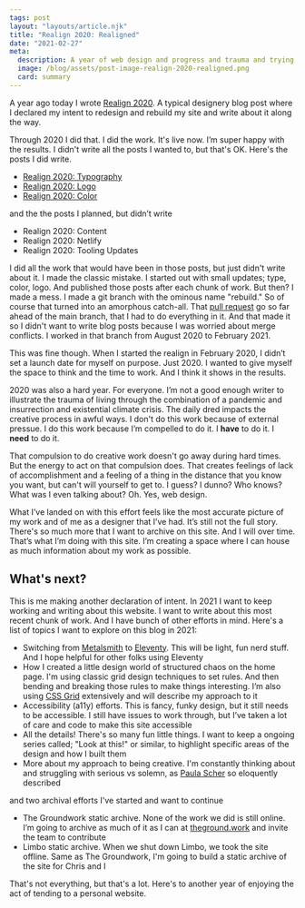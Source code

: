 ```yaml
---
tags: post
layout: "layouts/article.njk"
title: "Realign 2020: Realigned"
date: "2021-02-27"
meta:
  description: A year of web design and progress and trauma and trying.
  image: /blog/assets/post-image-realign-2020-realigned.png
  card: summary
---
```


<p class="entry-intro">
  A year ago today I wrote <a href="/blog/realign-2020">Realign 2020</a>. A typical designery blog post
  where I declared my intent to redesign and rebuild my site and write about it along
  the way.
</p>

Through 2020 I did that. I did the work. It's live now. I’m super happy with
the results. I didn't write all the posts I wanted to, but that's OK. Here's the posts I did write.

- [Realign 2020: Typography](/blog/realign-2020-typography)
- [Realign 2020: Logo](/blog/realign-2020-logo)
- [Realign 2020: Color](/blog/realign-2020-color)

and the the posts I planned, but didn’t write

- Realign 2020: Content
- Realign 2020: Netlify
- Realign 2020: Tooling Updates

I did all the work that would have been in those posts, but just didn't write about it. I made the classic mistake. I started out with small updates; type, color, logo. And published those posts after each chunk of work. But then? I made a mess. I made a git branch with the ominous name "rebuild." So of course that turned into an amorphous catch-all. That [pull request](https://github.com/tylergaw/tylergaw.com/pull/46) go so far ahead of the main branch, that I had to do everything in it. And that made it so I didn't want to write blog posts because I was worried about merge conflicts. I worked in that branch from August 2020 to February 2021.

This was fine though. When I started the realign in February 2020, I didn’t set a launch date for myself on purpose. Just 2020. I wanted to give myself the space to think and the time to work. And I think it shows in the results.

2020 was also a hard year. For everyone. I’m not a good enough writer to illustrate the trauma of living through the combination of a pandemic and insurrection and existential climate crisis. The daily dred impacts the creative process in awful ways. I don't do this work because of external pressue. I do this work because I’m compelled to do it. I **have** to do it. I **need** to do it.

That compulsion to do creative work doesn't go away during hard times. But the energy to act on that compulsion does. That creates feelings of lack of accomplishment and a feeling of a thing in the distance that you know you want, but can't will yourself to get to. I guess? I dunno? Who knows? What was I even talking about? Oh. Yes, web design.

What I’ve landed on with this effort feels like the most accurate picture of my work and of me as a designer that I’ve had. It’s still not the full story. There's so much more that I want to archive on this site. And I will over time. That’s what I’m doing with this site. I’m creating a space where I can house as much information about my work as possible.

## What's next?

This is me making another declaration of intent. In 2021 I want to keep working and writing about this website. I want to write about this most recent chunk of work. And I have bunch of other efforts in mind. Here's a list of topics I want to explore on this blog in 2021:

- Switching from [Metalsmith](https://metalsmith.io/) to [Eleventy](https://www.11ty.dev/). This will be light, fun nerd stuff. And I hope helpful for other folks using Eleventy
- How I created a little design world of structured chaos on the home page. I'm using classic grid design techniques to set rules. And then bending and breaking those rules to make things interesting. I’m also using [CSS Grid](https://developer.mozilla.org/en-US/docs/Web/CSS/CSS_Grid_Layout) extensively and will describe my approach to it
- Accessibility (a11y) efforts. This is fancy, funky design, but it still needs to be accessible. I still have issues to work through, but I’ve taken a lot of care and code to make this site accessible
- All the details! There's so many fun little things. I want to keep a ongoing series called; "Look at this!" or similar, to highlight specific areas of the design and how I built them
- More about my approach to being creative. I'm constantly thinking about and struggling with serious vs solemn, as [Paula Scher](https://youtu.be/atn22-bmTPU) so eloquently described

and two archival efforts I've started and want to continue

- The Groundwork static archive. None of the work we did is still online. I’m going to archive as much of it as I can at [theground.work](https://theground.work) and invite the team to contribute
- Limbo static archive. When we shut down Limbo, we took the site offline. Same as The Groundwork, I'm going to build a static archive of the site for Chris and I

That's not everything, but that's a lot. Here's to another year of enjoying the act of tending to a personal website.
